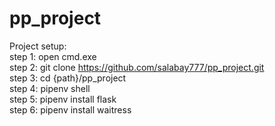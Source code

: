 # pp_project

Project setup:  
step 1: open cmd.exe  
step 2: git clone https://github.com/salabay777/pp_project.git  
step 3: cd {path}/pp_project  
step 4: pipenv shell  
step 5: pipenv install flask  
step 6: pipenv install waitress